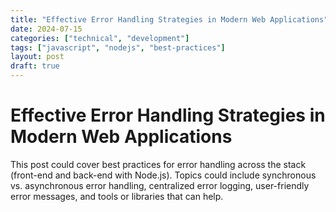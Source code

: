 ```yaml
---
title: "Effective Error Handling Strategies in Modern Web Applications"
date: 2024-07-15
categories: ["technical", "development"]
tags: ["javascript", "nodejs", "best-practices"]
layout: post
draft: true
---
```



# Effective Error Handling Strategies in Modern Web Applications

This post could cover best practices for error handling across the stack (front-end and back-end with Node.js). Topics could include synchronous vs. asynchronous error handling, centralized error logging, user-friendly error messages, and tools or libraries that can help.
